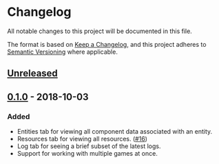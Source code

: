 # Changelog

All notable changes to this project will be documented in this file.

The format is based on [Keep a Changelog](https://keepachangelog.com/en/1.0.0/),
and this project adheres to [Semantic Versioning](https://semver.org/spec/v2.0.0.html)
where applicable.

## [Unreleased]

## [0.1.0] - 2018-10-03

### Added

* Entities tab for viewing all component data associated with an entity.
* Resources tab for viewing all resources. ([#16])
* Log tab for seeing a brief subset of the latest logs.
* Support for working with multiple games at once.

[#16]: https://github.com/randomPoison/amethyst-editor/pull/16

[Unreleased]: https://github.com/randomPoison/amethyst-editor/compare/v0.1.0...HEAD
[0.1.0]: https://github.com/randomPoison/amethyst-editor/compare/43fa22e89a643ee3140741a75ef996fc956d24be...v0.1.0
